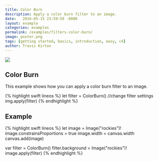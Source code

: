 ```yaml
---
title: Color Burn
description: Apply a color burn filter to an image.
date:   2016-05-15 23:59:59 -0800
layout: example
categories: examples
permalink: /examples/filters-color-burn/
image: poster.png
tags: [getting started, basics, introduction, easy, c4]
author: Travis Kirton
---
```

![](color-burn.png)

## Color Burn
This example shows how you can apply a color burn filter to an image.

{% highlight swift lineos %}
let filter = ColorBurn()
//change filter settings
img.apply(filter)
{% endhighlight %}

## Example
{% highlight swift lineos %}
let image = Image("rockies")!
image.constrainsProportions = true
image.width = canvas.width
canvas.add(image)

var filter = ColorBurn()
filter.background = Image("rockies")!
image.apply(filter)
{% endhighlight %}
